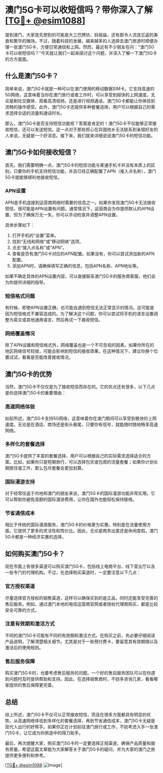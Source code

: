 # 澳门5G卡可以收短信吗？带你深入了解[[TG💪+ @esim1088](https://t.me/s/esim1088)]

提到澳门，大家首先想到的可能是大三巴牌坊、妈祖庙，还有那令人流连忘返的美食和繁华的赌场。不过，随着科技的发展，越来越多的人选择去澳门旅游时顺便办理一张澳门5G卡，方便日常通信和上网。然而，最近有不少朋友在问：“澳门5G卡可以收短信吗？”今天就让我们一起来探讨这个问题，并深入了解一下澳门5G卡的方方面面。

## 什么是澳门5G卡？

简单来说，澳门5G卡就是一种可以在澳门使用的移动数据SIM卡。它支持高速的5G网络，这意味着当你在澳门旅行或者工作时，可以享受到超快的上网速度。无论是刷社交媒体、观看高清视频，还是进行视频通话，澳门5G卡都能让你体验到流畅的操作感受。此外，澳门5G卡还提供多种套餐选择，用户可以根据自己的需求选择合适的流量和通话时长。

那么，澳门5G卡是否支持短信功能呢？答案是肯定的！澳门5G卡不仅能够正常接收短信，还可以发送短信。这一点对于那些担心在异国他乡无法联系到亲朋好友的人来说，无疑是一个好消息。接下来，我们就来详细说说澳门5G卡的短信功能。

## 澳门5G卡如何接收短信？

首先，我们需要明确一点，澳门5G卡的短信功能与普通手机卡并没有本质上的区别。只要你的手机支持短信功能，并且已经正确配置了APN（接入点名称），澳门5G卡就能够顺利地接收短信。

### APN设置

APN是手机连接到运营商网络时需要的信息之一。如果你发现澳门5G卡无法接收短信，很可能是APN设置有问题。通常情况下，运营商会为你提供默认的APN设置，但为了确保万无一失，你可以手动检查并调整APN设置。

具体步骤如下：

1. 打开手机的“设置”菜单。
2. 找到“无线和网络”或“移动网络”选项。
3. 点击“接入点名称”或“APN”。
4. 查看是否有澳门5G卡对应的APN配置。如果没有，你可以尝试添加新的APN配置。
5. 添加APN时，请确保填写正确的信息，包括APN名称、APN地址等。

如果不确定具体的APN设置内容，可以直接联系澳门5G卡的服务商客服，他们会为你提供详细的指导。

### 短信格式问题

有时候，即使APN设置正确，也可能会遇到短信无法正常显示的情况。这可能是因为短信格式不兼容造成的。为了解决这个问题，你可以尝试将手机的语言设置调整为英文或其他通用语言，然后再试一下接收短信。

### 网络覆盖情况

除了APN设置和短信格式外，网络覆盖也是一个不可忽视的因素。如果你所在的地区网络信号较弱，可能会影响到短信的接收效果。在这种情况下，建议你换个位置试试，看看是否能改善接收情况。

## 澳门5G卡的优势

当然，澳门5G卡不仅仅是为了接收短信而存在的。它的优点还有很多，以下几点是你选择澳门5G卡的重要理由：

### 高速网络体验

如前所述，澳门5G卡支持5G网络，这意味着你在澳门期间可以享受到极快的上网速度。无论是在酒店、商场还是街头巷尾，只要你有信号，就能随时随地畅享高速网络。

### 多样化的套餐选择

澳门5G卡提供了丰富的套餐选择，用户可以根据自己的实际需求选择适合的方案。比如，如果你只是短期旅行，可以选择包天或包周的流量套餐；如果你计划长期居住或工作，那么包月套餐会更加划算。

### 国际漫游支持

对于经常往返于内地和澳门的朋友来说，澳门5G卡的国际漫游功能非常实用。它可以帮助你避免高额的国际漫游费用，让你在国外也能轻松保持联络。

### 节省通信成本

相比于传统的国际漫游服务，澳门5G卡的价格更为实惠。特别是在流量使用方面，它提供了更多的灵活性和性价比。因此，无论是商务出差还是休闲度假，澳门5G卡都是一种经济实惠的选择。

## 如何购买澳门5G卡？

现在市面上有很多渠道可以购买澳门5G卡，包括线上电商平台、线下营业厅以及一些专门的代理机构。不过，在选择购买渠道时，一定要注意以下几点：

### 官方授权渠道

尽量选择官方授权的销售渠道，这样可以确保买到的是正品，同时还能享受完善的售后服务。例如，通过澳门本地的电信运营商官网或者授权代理商购买，都是比较安全可靠的方式。

### 注意有效期和激活方式

不同的澳门5G卡可能有不同的有效期和激活方式。在购买之前，务必要仔细阅读产品说明，了解清楚相关细节。尤其是对于一些预付费卡，要留意其有效期限以及激活后的使用规则。

### 售后服务保障

购买澳门5G卡时，也要考虑售后服务的问题。一个好的售后服务团队可以在你遇到问题时及时提供帮助和支持。因此，在选择销售商时，不妨多咨询几家，看看哪家提供的售后保障更完善。

## 总结

综上所述，澳门5G卡不仅可以正常接收短信，而且在很多方面都具有明显的优势。从高速网络体验到多样化的套餐选择，再到节省通信成本，澳门5G卡无疑是现代人出行的好帮手。如果你正在计划前往澳门旅行或工作，不妨考虑入手一张澳门5G卡，让它成为你旅途中的得力助手。

最后，再次提醒大家，购买澳门5G卡时一定要选择正规渠道，确保产品质量和服务质量。希望这篇文章能为大家解答关于澳门5G卡的疑问，并为大家的澳门之旅提供更多便利和参考。

[[TG💪+ @esim1088](https://t.me/s/esim1088) ![Image](https://i.postimg.cc/4NQfJmqS/Snipaste-2025-05-13-00-14-12.png)]